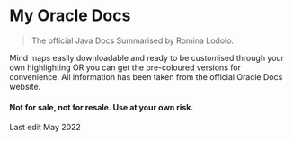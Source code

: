 # My Oracle Docs 

> The official Java Docs Summarised by Romina Lodolo. 

 Mind maps easily downloadable and ready to be customised through your own highlighting OR you can get the pre-coloured versions for convenience.
All information has been taken from the official Oracle Docs website. 

#### Not for sale, not for resale. Use at your own risk. 
 
 Last edit May 2022
